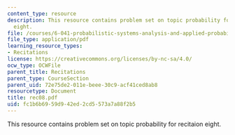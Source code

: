 ```yaml
---
content_type: resource
description: This resource contains problem set on topic probability for recitaion
  eight.
file: /courses/6-041-probabilistic-systems-analysis-and-applied-probability-spring-2006/fc1b6b6959d942ed2cd5573a7a88f2b5_rec08.pdf
file_type: application/pdf
learning_resource_types:
- Recitations
license: https://creativecommons.org/licenses/by-nc-sa/4.0/
ocw_type: OCWFile
parent_title: Recitations
parent_type: CourseSection
parent_uid: 72e75de2-011e-beee-30c9-acf41ced8ab8
resourcetype: Document
title: rec08.pdf
uid: fc1b6b69-59d9-42ed-2cd5-573a7a88f2b5
---
```

This resource contains problem set on topic probability for recitaion eight.